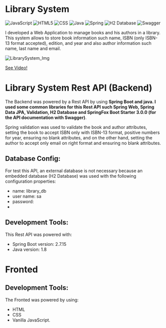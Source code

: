 # Library System
![JavaScript](https://img.shields.io/badge/JavaScript-F7DF1E?style=for-the-badge&logo=javascript&logoColor=black) ![HTML5](https://img.shields.io/badge/HTML5-E34F26?style=for-the-badge&logo=html5&logoColor=white) ![CSS](https://img.shields.io/badge/CSS-1572B6?style=for-the-badge&logo=css3&logoColor=white) ![Java](https://img.shields.io/badge/Java-ED8B00?style=for-the-badge&logo=openjdk&logoColor=white) ![Spring](https://img.shields.io/badge/Spring-6DB33F?style=for-the-badge&logo=Spring&logoColor=white)  ![H2 Database](https://img.shields.io/badge/H2%20Database-018bff?style=for-the-badge&logoColor=white) ![Swagger](https://img.shields.io/badge/Swagger-6DB33F?style=for-the-badge&logo=swagger&logoColor=white)

I developed a Web Application to manage books and his authors in a library. This system allows to store book information such name, ISBN (only ISBN-13 format accepted), edition, and year and also author information such name, last name and email.

![LibrarySystem_Img](https://github.com/MarcosTulioSDLV/Library-System/assets/41268178/573b4109-d0fa-4b00-b213-0a2fec090ea3)

[See Video!](https://www.youtube.com/watch?v=bYUE_2XaKh4&t=10s)

# Library System Rest API (Backend)
The Backend was powered by a Rest API by using **Spring Boot and java.
I used some common libraries for this Rest API such Spring Web, Spring Data JPA, Validation, H2 Database and SpringFox Boot Starter 3.0.0 (for the API documentation with Swagger)**.

Spring validation was used to validate the book and author attributes, setting the book to accept ISBN only with ISBN-13 format, positive numbers for year, ensuring no blank attributes, and on the other hand, setting the author to accept only email on right format and ensuring no blank attributes.

## Database Config: 
For test this API, an external database is not necessary because an embedded database (H2 Database) was used with the following configuration properties:

- name: library_db
- user name: sa
- password:
- 
## Development Tools:
This Rest API was powered with:

- Spring Boot version: 2.7.15
- Java version: 1.8

# Fronted

## Development Tools:
The Fronted was powered by using:
- HTML
- CSS
- Vanilla JavaScript.
